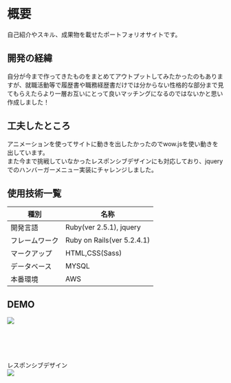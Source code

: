 # 概要
自己紹介やスキル、成果物を載せたポートフォリオサイトです。

## 開発の経緯
自分が今まで作ってきたものをまとめてアウトプットしてみたかったのもありますが、就職活動等で履歴書や職務経歴書だけでは分からない性格的な部分まで見てもらえたらより一層お互いにとって良いマッチングになるのではないかと思い作成しました！

## 工夫したところ
アニメーションを使ってサイトに動きを出したかったのでwow.jsを使い動きを出しています。<br>
また今まで挑戦していなかったレスポンシブデザインにも対応しており、jqueryでのハンバーガーメニュー実装にチャレンジしました。

## 使用技術一覧
|種別|名称|
|------|----|
|開発言語|Ruby(ver 2.5.1), jquery|
|フレームワーク|Ruby on Rails(ver 5.2.4.1)|
|マークアップ|HTML,CSS(Sass)|
|データベース|MYSQL|
|本番環境|AWS|

## DEMO
![](https://raw.github.com/wiki/itokeso/portfolio/gif/image.gif)
<br>
<br>
<br>
<br>
<br>
<br>
レスポンシブデザイン<br>
![](https://raw.github.com/wiki/itokeso/portfolio/gif/image2.gif)
